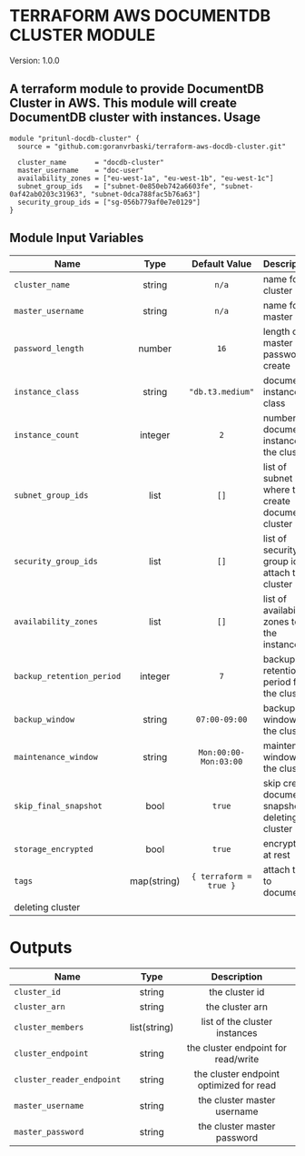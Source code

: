 TERRAFORM AWS DOCUMENTDB CLUSTER MODULE
===========
Version: 1.0.0

A terraform module to provide DocumentDB Cluster in AWS. This module will create DocumentDB cluster with instances.
Usage
-----

```hcl
module "pritunl-docdb-cluster" {
  source = "github.com:goranvrbaski/terraform-aws-docdb-cluster.git"

  cluster_name       = "docdb-cluster"
  master_username    = "doc-user"
  availability_zones = ["eu-west-1a", "eu-west-1b", "eu-west-1c"]
  subnet_group_ids   = ["subnet-0e850eb742a6603fe", "subnet-0af42ab0203c31963", "subnet-0dca788fac5b76a63"]
  security_group_ids = ["sg-056b779af0e7e0129"]
}
```

Module Input Variables
----------------------

| Name   |      Type      |  Default Value |  Description |
|----------|:-------------:|:------:|:------ |
| `cluster_name` |  string | `n/a`| name for the cluster | 
| `master_username` |  string | `n/a` | name for the master user | 
| `password_length` |  number | `16` | length of master password to create | 
| `instance_class` |  string | `"db.t3.medium"`| documentdb instance class |
| `instance_count` |  integer | `2` | number of documentdb instances in the cluster | 
| `subnet_group_ids` |  list | `[]` | list of subnet ids where to create documentdb cluster | 
| `security_group_ids` |  list | `[]` | list of security group ids to attach to the cluster | 
| `availability_zones` |  list | `[]` | list of availability zones to put the instances in | 
| `backup_retention_period` |  integer | `7`| backup retention period for the cluster | 
| `backup_window` |  string | `07:00-09:00`| backup window for the cluster | 
| `maintenance_window` |  string | `Mon:00:00-Mon:03:00`| maintenance window for the cluster | 
| `skip_final_snapshot` | bool | `true` | skip creating documentdb snapshot on deleting cluster | 
| `storage_encrypted` | bool | `true` | encrypt data at rest |
| `tags` | map(string) | `{ terraform = true }` | attach tags to documentdb |
deleting cluster | 


Outputs
=======

| Name   |      Type      |  Description |
|----------|:-------------:|:------:|
| `cluster_id` |  string | the cluster id |
| `cluster_arn` |  string | the cluster arn |
| `cluster_members` |  list(string) | list of the cluster instances |
| `cluster_endpoint` | string | the cluster endpoint for read/write |
| `cluster_reader_endpoint` | string | the cluster endpoint optimized for read |
| `master_username` | string | the cluster master username |
| `master_password` | string | the cluster master password |

